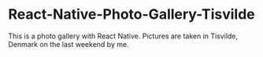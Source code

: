 # React-Native-Photo-Gallery-Tisvilde
This is a photo gallery with React Native. Pictures are taken in Tisvilde, Denmark on the last weekend by me.
